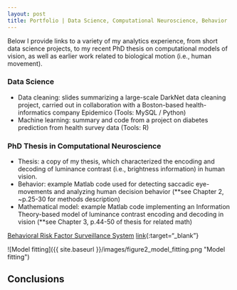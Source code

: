```yaml
---
layout: post
title: Portfolio | Data Science, Computational Neuroscience, Behavior
---
```


Below I provide links to a variety of my analytics experience, from short data science projects, to my recent PhD thesis on computational models of vision, as well as earlier work related to biological motion (i.e., human movement).

### Data Science
- Data cleaning: slides summarizing a large-scale DarkNet data cleaning project, carried out in collaboration with a Boston-based health-informatics company Epidemico (Tools: MySQL / Python)
- Machine learning: summary and code from a project on diabetes prediction from health survey data (Tools: R)

### PhD Thesis in Computational Neuroscience
- Thesis: a copy of my thesis, which characterized the encoding and decoding of luminance contrast (i.e., brightness information) in human vision.
- Behavior: example Matlab code used for detecting saccadic eye-movements and analyzing human decision behavior (**see Chapter 2, ~p.25-30 for methods description)
- Mathematical model: example Matlab code implementing an Information Theory-based model of luminance contrast encoding and decoding in vision (**see Chapter 3, p.44-50 of thesis for related math)

 [Behavioral Risk Factor Surveillance System](http://www.cdc.gov/brfss/)
[link](url){:target=“_blank”}

![Model fitting]({{ site.baseurl }}/images/figure2_model_fitting.png "Model fitting")

## Conclusions

<!--more-->
